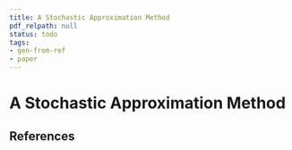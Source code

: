 ```yaml
---
title: A Stochastic Approximation Method
pdf_relpath: null
status: todo
tags:
- gen-from-ref
- paper
---
```


# A Stochastic Approximation Method

## References
